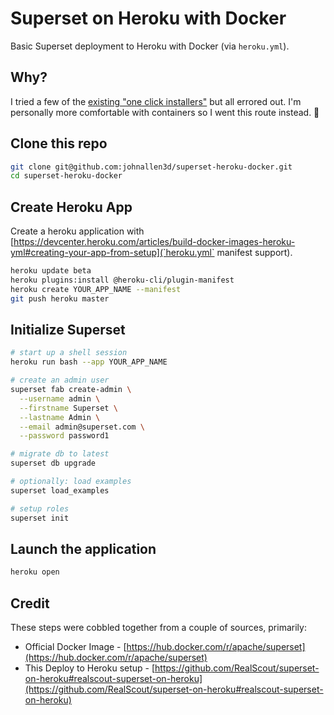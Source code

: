 # Superset on Heroku with Docker

Basic Superset deployment to Heroku with Docker (via `heroku.yml`).

## Why?

I tried a few of the [existing "one click installers"](https://github.com/RealScout/superset-on-heroku#realscout-superset-on-heroku) but all errored out. I'm personally more comfortable with containers so I went this route instead. 🤷

## Clone this repo

```sh
git clone git@github.com:johnallen3d/superset-heroku-docker.git
cd superset-heroku-docker
```

## Create Heroku App

Create a heroku application with [https://devcenter.heroku.com/articles/build-docker-images-heroku-yml#creating-your-app-from-setup](`heroku.yml` manifest support).

```sh
heroku update beta
heroku plugins:install @heroku-cli/plugin-manifest
heroku create YOUR_APP_NAME --manifest
git push heroku master
```

## Initialize Superset

```sh
# start up a shell session
heroku run bash --app YOUR_APP_NAME

# create an admin user
superset fab create-admin \
  --username admin \
  --firstname Superset \
  --lastname Admin \
  --email admin@superset.com \
  --password password1

# migrate db to latest
superset db upgrade

# optionally: load examples
superset load_examples

# setup roles
superset init
```

## Launch the application

```sh
heroku open
```

## Credit

These steps were cobbled together from a couple of sources, primarily:

* Official Docker Image - [https://hub.docker.com/r/apache/superset](https://hub.docker.com/r/apache/superset)
* This Deploy to Heroku setup - [https://github.com/RealScout/superset-on-heroku#realscout-superset-on-heroku](https://github.com/RealScout/superset-on-heroku#realscout-superset-on-heroku)
